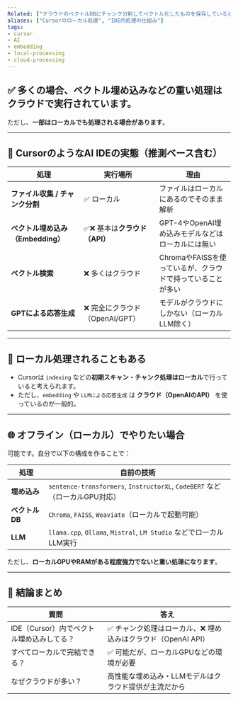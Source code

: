 ```yaml
---
Related: ["クラウドのベクトルDBにチャンク分割してベクトル化したものを保存しているということ？", "プロジェクト全体をAIが理解しているのはどういう仕組みで理解している？"]
aliases: ["Cursorのローカル処理", "IDE内処理の仕組み"]
tags:
- cursor
- AI
- embedding
- local-processing
- cloud-processing
---
```

## ✅ 多くの場合、**ベクトル埋め込みなどの重い処理はクラウドで実行**されています。

ただし、**一部はローカルでも処理される場合があります**。

---

## 🔹 CursorのようなAI IDEの実態（推測ベース含む）

|処理|実行場所|理由|
|---|---|---|
|**ファイル収集 / チャンク分割**|✅ ローカル|ファイルはローカルにあるのでそのまま解析|
|**ベクトル埋め込み（Embedding）**|✅❌ 基本は**クラウド（API）**|GPT-4やOpenAI埋め込みモデルなどはローカルには無い|
|**ベクトル検索**|❌ 多くはクラウド|ChromaやFAISSを使っているが、クラウドで持っていることが多い|
|**GPTによる応答生成**|❌ 完全にクラウド（OpenAI/GPT）|モデルがクラウドにしかない（ローカルLLM除く）|

---

## 🔧 ローカル処理されることもある

- Cursorは `indexing` などの**初期スキャン・チャンク処理はローカル**で行っていると考えられます。
- ただし、`embedding` や `LLMによる応答生成` は **クラウド（OpenAIのAPI）** を使っているのが一般的。

---

## 🌐 オフライン（ローカル）でやりたい場合

可能です。自分で以下の構成を作ることで：

|処理|自前の技術|
|---|---|
|**埋め込み**|`sentence-transformers`, `InstructorXL`, `CodeBERT` など（ローカルGPU対応）|
|**ベクトルDB**|`Chroma`, `FAISS`, `Weaviate`（ローカルで起動可能）|
|**LLM**|`llama.cpp`, `Ollama`, `Mistral`, `LM Studio` などでローカルLLM実行|

ただし、**ローカルGPUやRAMがある程度強力でないと重い処理になります**。

---

## 🧠 結論まとめ

| 質問                        | 答え                                    |
| ------------------------- | ------------------------------------- |
| IDE（Cursor）内でベクトル埋め込みしてる？ | ✅ チャンク処理はローカル、❌ 埋め込みはクラウド（OpenAI API） |
| すべてローカルで完結できる？            | ✅ 可能だが、ローカルGPUなどの環境が必要                |
| なぜクラウドが多い？                | 高性能な埋め込み・LLMモデルはクラウド提供が主流だから          |